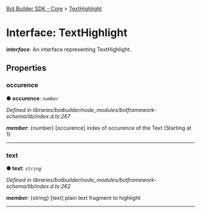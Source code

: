 [Bot Builder SDK - Core](../README.md) > [TextHighlight](../interfaces/botbuilder.texthighlight.md)



# Interface: TextHighlight

*__interface__*: An interface representing TextHighlight.



## Properties
<a id="occurence"></a>

###  occurence

**●  occurence**:  *`number`* 

*Defined in libraries/botbuilder/node_modules/botframework-schema/lib/index.d.ts:267*


*__member__*: {number} [occurence] index of occurence of the Text (Starting at 1)





___

<a id="text"></a>

###  text

**●  text**:  *`string`* 

*Defined in libraries/botbuilder/node_modules/botframework-schema/lib/index.d.ts:262*


*__member__*: {string} [text] plain text fragment to highlight





___


